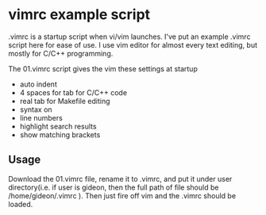# vimrc example script

.vimrc is a startup script when vi/vim launches.  I've put an example .vimrc script here for ease of use.  I use vim editor for almost every text editing, but mostly for C/C++ programming.

The 01.vimrc script gives the vim these settings at startup
* auto indent
* 4 spaces for tab for C/C++ code
* real tab for Makefile editing
* syntax on
* line numbers
* highlight search results
* show matching brackets

## Usage

Download the 01.vimrc file, rename it to .vimrc, and put it under user directory(i.e. if user is gideon, then the full path of file should be /home/gideon/.vimrc ).  Then just fire off vim and the .vimrc should be loaded.
